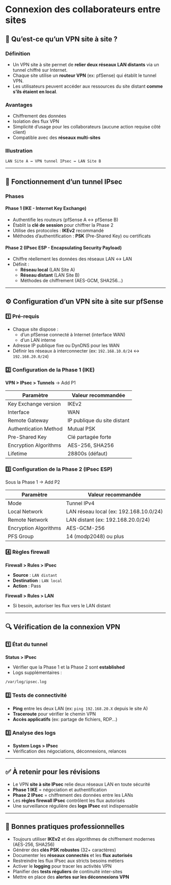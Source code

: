 # Connexion des collaborateurs entre sites
## 🧩 Qu’est-ce qu’un VPN site à site ?

### Définition

- Un VPN site à site permet de **relier deux réseaux LAN distants** via un tunnel chiffré sur Internet.
- Chaque site utilise un **routeur VPN** (ex: pfSense) qui établit le tunnel VPN.
- Les utilisateurs peuvent accéder aux ressources du site distant **comme s’ils étaient en local**.

### Avantages

- Chiffrement des données
- Isolation des flux VPN
- Simplicité d’usage pour les collaborateurs (aucune action requise côté client)
- Compatible avec des **réseaux multi-sites**

### Illustration

```text
LAN Site A ↔ VPN tunnel IPsec ↔ LAN Site B
```

---

## 🔄 Fonctionnement d’un tunnel IPsec

### Phases

#### Phase 1 (IKE - Internet Key Exchange)

- Authentifie les routeurs (pfSense A ↔ pfSense B)
- Établit la **clé de session** pour chiffrer la Phase 2
- Utilise des protocoles : **IKEv2** recommandé
- Méthodes d’authentification : **PSK** (Pre-Shared Key) ou certificats

#### Phase 2 (IPsec ESP - Encapsulating Security Payload)

- Chiffre réellement les données des réseaux LAN ↔ LAN
- Définit :
    - **Réseau local** (LAN Site A)
    - **Réseau distant** (LAN Site B)
    - Méthodes de chiffrement (AES-GCM, SHA256...)

---

## ⚙️ Configuration d’un VPN site à site sur pfSense

### 1️⃣ Pré-requis

- Chaque site dispose :
    - d’un pfSense connecté à Internet (interface WAN)
    - d’un LAN interne
- Adresse IP publique fixe ou DynDNS pour les WAN
- Définir les réseaux à interconnecter (ex: `192.168.10.0/24` ↔ `192.168.20.0/24`)

### 2️⃣ Configuration de la Phase 1 (IKE)

**VPN > IPsec > Tunnels** → Add P1

|Paramètre|Valeur recommandée|
|---|---|
|Key Exchange version|IKEv2|
|Interface|WAN|
|Remote Gateway|IP publique du site distant|
|Authentication Method|Mutual PSK|
|Pre-Shared Key|Clé partagée forte|
|Encryption Algorithms|AES-256, SHA256|
|Lifetime|28800s (défaut)|

### 3️⃣ Configuration de la Phase 2 (IPsec ESP)

Sous la Phase 1 → Add P2

|Paramètre|Valeur recommandée|
|---|---|
|Mode|Tunnel IPv4|
|Local Network|LAN réseau local (ex: 192.168.10.0/24)|
|Remote Network|LAN distant (ex: 192.168.20.0/24)|
|Encryption Algorithms|AES-GCM-256|
|PFS Group|14 (modp2048) ou plus|

### 4️⃣ Règles firewall

**Firewall > Rules > IPsec**

- **Source** : `LAN distant`
- **Destination** : `LAN local`
- **Action** : Pass

**Firewall > Rules > LAN**

- Si besoin, autoriser les flux vers le LAN distant

---

## 🔍 Vérification de la connexion VPN

### 1️⃣ État du tunnel

**Status > IPsec**

- Vérifier que la Phase 1 et la Phase 2 sont **established**
- Logs supplémentaires :

```bash
/var/log/ipsec.log
```

### 2️⃣ Tests de connectivité

- **Ping** entre les deux LAN (ex: `ping 192.168.20.X` depuis le site A)
- **Traceroute** pour vérifier le chemin VPN
- **Accès applicatifs** (ex: partage de fichiers, RDP...)

### 3️⃣ Analyse des logs

- **System Logs > IPsec**
- Vérification des négociations, déconnexions, relances

---

## ✅ À retenir pour les révisions

- Le VPN **site à site IPsec** relie deux réseaux LAN en toute sécurité
- **Phase 1 IKE** = négociation et authentification
- **Phase 2 IPsec** = chiffrement des données entre les LANs
- Les **règles firewall IPsec** contrôlent les flux autorisés
- Une surveillance régulière des **logs IPsec** est indispensable

---

## 📌 Bonnes pratiques professionnelles

- Toujours utiliser **IKEv2** et des algorithmes de chiffrement modernes (AES-256, SHA256)
- Générer des **clés PSK robustes** (32+ caractères)
- Documenter les **réseaux connectés** et les **flux autorisés**
- Restreindre les flux IPsec aux stricts besoins métiers
- Activer le **logging** pour tracer les activités VPN
- Planifier des **tests réguliers** de continuité inter-sites
- Mettre en place des **alertes sur les déconnexions VPN**